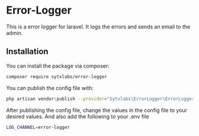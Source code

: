 # Error-Logger

This is a error logger for laravel. It logs the errors and sends an email to the admin.

## Installation

You can install the package via composer:

```bash
composer require sytxlabs/error-logger
```

You can publish the config file with:
```bash
php artisan vendor:publish --provider="Sytxlabs\ErrorLogger\ErrorLoggerServiceProvider" --tag="config"
```

After publishing the config file, change the values in the config file to your desired values.
And also add the following to your .env file

```bash
LOG_CHANNEL=error-logger
```